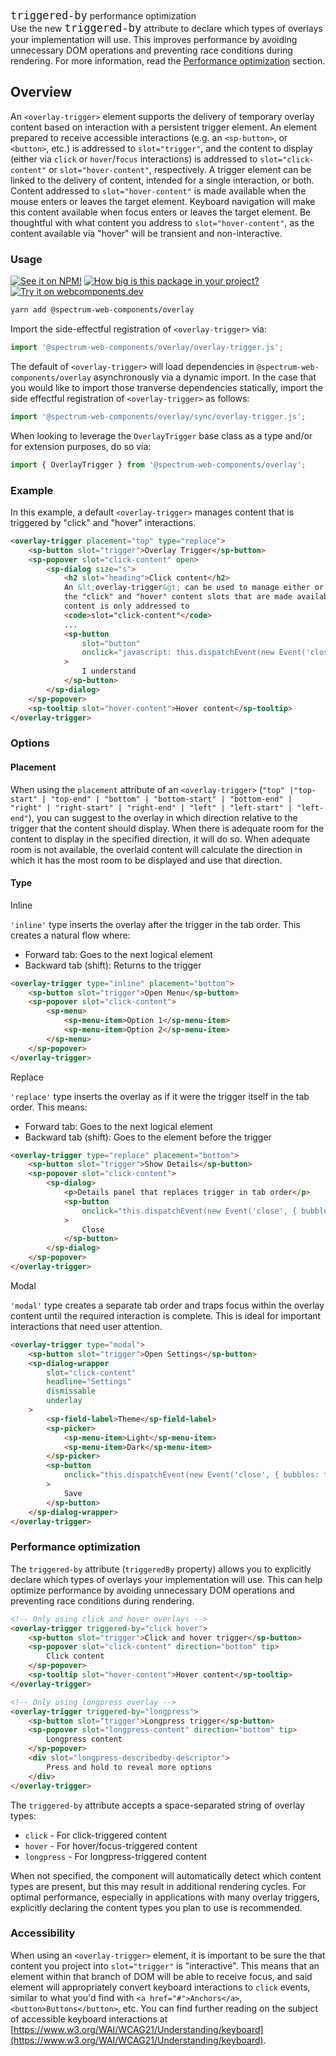 <div id="notice" style="border-color: var(--spectrum-notice-visual-color); margin-block-start: 24px; font-size: 14px;" class="spectrum-InLineAlert spectrum-InLineAlert--notice">
    <div class="spectrum-InLineAlert-header">
        <span> <code class="spectrum-Code" style="font-size: 17px;">triggered-by</code> performance optimization</span>
        <sp-icon-alert
            class="spectrum-InLineAlert-icon"
            dir="ltr"
            aria-hidden="true"
            style="color: var(--spectrum-notice-visual-color);"
        ></sp-icon-alert>
    </div>
    <div class="spectrum-InLineAlert-content">
        Use the new <code class="spectrum-Code"  style="font-size: 17px;">triggered-by</code> attribute to declare which types of overlays
        your implementation will use. This improves performance by avoiding
        unnecessary DOM operations and preventing race conditions during
        rendering. For more information, read the <a href="#performance-optimization">Performance
        optimization</a> section.
    </div>
</div>

## Overview

An `<overlay-trigger>` element supports the delivery of temporary overlay content based on interaction with a persistent trigger element. An element prepared to receive accessible interactions (e.g. an `<sp-button>`, or `<button>`, etc.) is addressed to `slot="trigger"`, and the content to display (either via `click` or `hover`/`focus` interactions) is addressed to `slot="click-content"` or `slot="hover-content"`, respectively. A trigger element can be linked to the delivery of content, intended for a single interaction, or both. Content addressed to `slot="hover-content"` is made available when the mouse enters or leaves the target element. Keyboard navigation will make this content available when focus enters or leaves the target element. Be thoughtful with what content you address to `slot="hover-content"`, as the content available via "hover" will be transient and non-interactive.

### Usage

[![See it on NPM!](https://img.shields.io/npm/v/@spectrum-web-components/meter?style=for-the-badge)](https://www.npmjs.com/package/@spectrum-web-components/overlay)
[![How big is this package in your project?](https://img.shields.io/bundlephobia/minzip/@spectrum-web-components/meter?style=for-the-badge)](https://bundlephobia.com/result?p=@spectrum-web-components/overlay)
[![Try it on webcomponents.dev](https://img.shields.io/badge/Try%20it%20on-webcomponents.dev-green?style=for-the-badge)](https://webcomponents.dev/edit/collection/fO75441E1Q5ZlI0e9pgq/bu0sOBIfyW7wnHkXtGzL/src/index.ts)

```zsh
yarn add @spectrum-web-components/overlay
```

Import the side-effectful registration of `<overlay-trigger>` via:

```ts
import '@spectrum-web-components/overlay/overlay-trigger.js';
```

The default of `<overlay-trigger>` will load dependencies in `@spectrum-web-components/overlay` asynchronously via a dynamic import. In the case that you would like to import those tranverse dependencies statically, import the side effectful registration of `<overlay-trigger>` as follows:

```ts
import '@spectrum-web-components/overlay/sync/overlay-trigger.js';
```

When looking to leverage the `OverlayTrigger` base class as a type and/or for extension purposes, do so via:

```ts
import { OverlayTrigger } from '@spectrum-web-components/overlay';
```

### Example

In this example, a default `<overlay-trigger>` manages content that is triggered by "click" and "hover" interactions.

```html
<overlay-trigger placement="top" type="replace">
    <sp-button slot="trigger">Overlay Trigger</sp-button>
    <sp-popover slot="click-content" open>
        <sp-dialog size="s">
            <h2 slot="heading">Click content</h2>
            An &lt;overlay-trigger&gt; can be used to manage either or both of
            the "click" and "hover" content slots that are made available. Here,
            content is only addressed to
            <code>slot="click-content"</code>
            ...
            <sp-button
                slot="button"
                onclick="javascript: this.dispatchEvent(new Event('close', {bubbles: true, composed: true}));"
            >
                I understand
            </sp-button>
        </sp-dialog>
    </sp-popover>
    <sp-tooltip slot="hover-content">Hover content</sp-tooltip>
</overlay-trigger>
```

### Options

#### Placement

When using the `placement` attribute of an `<overlay-trigger>` (`"top" |"top-start" | "top-end" | "bottom" | "bottom-start" | "bottom-end" | "right" | "right-start" | "right-end" | "left" | "left-start" | "left-end"`), you can suggest to the overlay in which direction relative to the trigger that the content should display. When there is adequate room for the content to display in the specified direction, it will do so. When adequate room is not available, the overlaid content will calculate the direction in which it has the most room to be displayed and use that direction.

#### Type

<sp-tabs selected="inline" auto label="Type attribute options">
<sp-tab value="inline">Inline</sp-tab>
<sp-tab-panel value="inline">

`'inline'` type inserts the overlay after the trigger in the tab order. This creates a natural flow where:

-   Forward tab: Goes to the next logical element
-   Backward tab (shift): Returns to the trigger

```html
<overlay-trigger type="inline" placement="bottom">
    <sp-button slot="trigger">Open Menu</sp-button>
    <sp-popover slot="click-content">
        <sp-menu>
            <sp-menu-item>Option 1</sp-menu-item>
            <sp-menu-item>Option 2</sp-menu-item>
        </sp-menu>
    </sp-popover>
</overlay-trigger>
```

</sp-tab-panel>
<sp-tab value="replace">Replace</sp-tab>
<sp-tab-panel value="replace">

`'replace'` type inserts the overlay as if it were the trigger itself in the tab order. This means:

-   Forward tab: Goes to the next logical element
-   Backward tab (shift): Goes to the element before the trigger

```html
<overlay-trigger type="replace" placement="bottom">
    <sp-button slot="trigger">Show Details</sp-button>
    <sp-popover slot="click-content">
        <sp-dialog>
            <p>Details panel that replaces trigger in tab order</p>
            <sp-button
                onclick="this.dispatchEvent(new Event('close', { bubbles: true, composed: true }))"
            >
                Close
            </sp-button>
        </sp-dialog>
    </sp-popover>
</overlay-trigger>
```

</sp-tab-panel>
<sp-tab value="modal">Modal</sp-tab>
<sp-tab-panel value="modal">

`'modal'` type creates a separate tab order and traps focus within the overlay content until the required interaction is complete. This is ideal for important interactions that need user attention.

```html
<overlay-trigger type="modal">
    <sp-button slot="trigger">Open Settings</sp-button>
    <sp-dialog-wrapper
        slot="click-content"
        headline="Settings"
        dismissable
        underlay
    >
        <sp-field-label>Theme</sp-field-label>
        <sp-picker>
            <sp-menu-item>Light</sp-menu-item>
            <sp-menu-item>Dark</sp-menu-item>
        </sp-picker>
        <sp-button
            onclick="this.dispatchEvent(new Event('close', { bubbles: true, composed: true }))"
        >
            Save
        </sp-button>
    </sp-dialog-wrapper>
</overlay-trigger>
```

</sp-tab-panel>
</sp-tabs>

### Performance optimization

The `triggered-by` attribute (`triggeredBy` property) allows you to explicitly declare which types of overlays your implementation will use. This can help optimize performance by avoiding unnecessary DOM operations and preventing race conditions during rendering.

```html
<!-- Only using click and hover overlays -->
<overlay-trigger triggered-by="click hover">
    <sp-button slot="trigger">Click and hover trigger</sp-button>
    <sp-popover slot="click-content" direction="bottom" tip>
        Click content
    </sp-popover>
    <sp-tooltip slot="hover-content">Hover content</sp-tooltip>
</overlay-trigger>

<!-- Only using longpress overlay -->
<overlay-trigger triggered-by="longpress">
    <sp-button slot="trigger">Longpress trigger</sp-button>
    <sp-popover slot="longpress-content" direction="bottom" tip>
        Longpress content
    </sp-popover>
    <div slot="longpress-describedby-descriptor">
        Press and hold to reveal more options
    </div>
</overlay-trigger>
```

The `triggered-by` attribute accepts a space-separated string of overlay types:

-   `click` - For click-triggered content
-   `hover` - For hover/focus-triggered content
-   `longpress` - For longpress-triggered content

When not specified, the component will automatically detect which content types are present, but this may result in additional rendering cycles. For optimal performance, especially in applications with many overlay triggers, explicitly declaring the content types you plan to use is recommended.

### Accessibility

When using an `<overlay-trigger>` element, it is important to be sure the that content you project into `slot="trigger"` is "interactive". This means that an element within that branch of DOM will be able to receive focus, and said element will appropriately convert keyboard interactions to `click` events, similar to what you'd find with `<a href="#">Anchors</a>`, `<button>Buttons</button>`, etc. You can find further reading on the subject of accessible keyboard interactions at [https://www.w3.org/WAI/WCAG21/Understanding/keyboard](https://www.w3.org/WAI/WCAG21/Understanding/keyboard).
